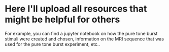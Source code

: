 # Here I'll upload all resources that might be helpful for others
For example, you can find a jupyter notebook on how the pure tone burst stimuli were created and chosen, information on the MRI sequence that was used for the pure tone burst experiment, etc..
